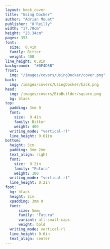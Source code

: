 ```yaml
---
layout: book_cover
title: "Using Docker"
author: "Adrian Mouat"
publisher: "O'Reilly"
width: "17.78cm"
height: "23.34cm"
pages: 353
font:
  size:  0.4in
  family: Bitter
  weight: 400
line_height: 0.8in
background:  "#0F4D8B"
front:
  img: "/images/covers/UsingDocker/cover.png"
back:
  img: /images/covers/UsingDocker/back.png
head:
  img: /images/covers/BioBuilder/square.png
  bg: black
top:
  padding: 3mm 0
  font:
    size:  0.4in
    family: Bitter
    weight: 400
  writing_mode: "vertical-rl"
  line_height: 0.61in
bottom:
  height: 5cm
  padding: 3mm 2mm
  text_align: right
  font:
    size:  0.2in
    family: "Futura"
    weight: 100
  writing_mode: "vertical-rl"
  line_height: 0.2in
foot:
  bg: black
  height: 2cm
  xpadding: 3mm 0
  font:
      size: 5mm;
      family: "Futura"
      variant: all-small-caps
      weight: bold
  writing_mode: vertical-rl
  line_height: 0.6in
  text_align: center
---
```

